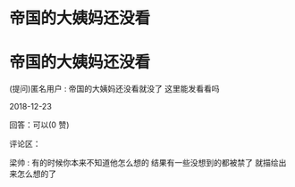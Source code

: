 # 帝国的大姨妈还没看

# 帝国的大姨妈还没看

(提问)匿名用户 : 帝国的大姨妈还没看就没了 这里能发看看吗

2018-12-23

回答：可以(0 赞)

评论区：

梁帅 : 有的时候你本来不知道他怎么想的 结果有一些没想到的都被禁了 就描绘出来怎么想的了